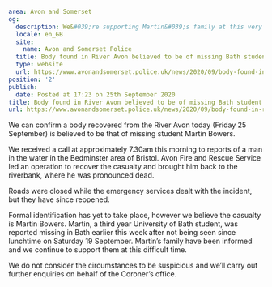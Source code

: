 ```yaml
area: Avon and Somerset
og:
  description: We&#039;re supporting Martin&#039;s family at this very difficult time.
  locale: en_GB
  site:
    name: Avon and Somerset Police
  title: Body found in River Avon believed to be of missing Bath student Martin Bowers | Avon and Somerset Police
  type: website
  url: https://www.avonandsomerset.police.uk/news/2020/09/body-found-in-river-avon-believed-to-be-of-missing-bath-student-martin-bowers/
position: '2'
publish:
  date: Posted at 17:23 on 25th September 2020
title: Body found in River Avon believed to be of missing Bath student Martin Bowers | Avon and Somerset Police
url: https://www.avonandsomerset.police.uk/news/2020/09/body-found-in-river-avon-believed-to-be-of-missing-bath-student-martin-bowers/
```

We can confirm a body recovered from the River Avon today (Friday 25 September) is believed to be that of missing student Martin Bowers.

We received a call at approximately 7.30am this morning to reports of a man in the water in the Bedminster area of Bristol. Avon Fire and Rescue Service led an operation to recover the casualty and brought him back to the riverbank, where he was pronounced dead.

Roads were closed while the emergency services dealt with the incident, but they have since reopened.

Formal identification has yet to take place, however we believe the casualty is Martin Bowers. Martin, a third year University of Bath student, was reported missing in Bath earlier this week after not being seen since lunchtime on Saturday 19 September. Martin’s family have been informed and we continue to support them at this difficult time.

We do not consider the circumstances to be suspicious and we’ll carry out further enquiries on behalf of the Coroner’s office.
